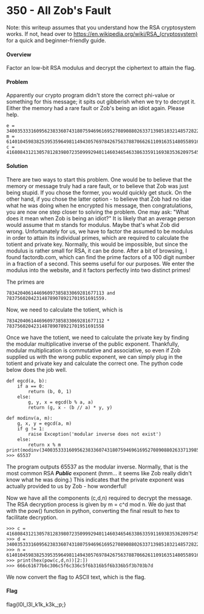# 350 - All Zob's Fault

Note: this writeup assumes that you understand how the RSA cryptosystem works.  If not, head over to https://en.wikipedia.org/wiki/RSA_(cryptosystem) for a quick and beginner-friendly guide.

#### Overview

Factor an low-bit RSA modulus and decrypt the ciphertext to attain the flag.

#### Problem

Apparently our crypto program didn't store the correct phi-value or something for this message; it spits out gibberish when we try to decrypt it. Either the memory had a rare fault or Zob's being an idiot again. Please help.

    e = 340035333160956238336074318075946961695270890880263371398510321485728225; 
    m = 614010459838253953596498114943057697842675637887066261109163514805589167; 
    c = 416808431213057812839807235099929401146034654633863359116938353620975451;

#### Solution

There are two ways to start this problem.  One would be to believe that the memory or message truly had a rare fault, or to believe that Zob was just being stupid.  If you chose the former, you would quickly get stuck.  On the other hand, if you chose the latter option - to believe that Zob had no idae what he was doing when he encrypted his message, then congratulations, you are now one step closer to solving the problem.  One may ask: "What does it mean when Zob is being an idiot?"  It is likely that an average person would assume that m stands for modulus.  Maybe that's what Zob did wrong.  Unfortunately for us, we have to factor the assumed to be modulus in order to attain its individual primes, which are required to calculate the totient and private key.  Normally, this would be impossible, but since the modulus is rather small for RSA, it can be done.  After a bit of browsing, I found factordb.com, which can find the prime factors of a 100 digit number in a fraction of a second.    This seems useful for our purposes.  We enter the modulus into the website, and it factors perfectly into two distinct primes!

The primes are 

    783420406144696097385833069281677113 and 783756020423148789078921701951691559.
    
Now, we need to calculate the totient, which is 
    
    783420406144696097385833069281677112 * 783756020423148789078921701951691558 
    
Once we have the totient, we need to calculate the private key by finding the modular multiplicative inverse of the public exponent.  Thankfully, modular multiplication is commutative and associative, so even if Zob supplied us with the wrong public exponent, we can simply plug in the totient and private key and calculate the correct one.  The python code below does the job well.

    def egcd(a, b):
        if a == 0:
            return (b, 0, 1)
        else:
            g, y, x = egcd(b % a, a)
            return (g, x - (b // a) * y, y)
    
    def modinv(a, m):
        g, x, y = egcd(a, m)
        if g != 1:
            raise Exception('modular inverse does not exist')
        else:
            return x % m
    print(modinv(340035333160956238336074318075946961695270890880263371398510321485728225,614010459838253953596498114943057696275499211319221374644408743572220496))
    >>> 65537

The program outputs 65537 as the modular inverse.  Normally, that is the most common RSA <i><b>Public</b></i> exponent (hmm... it seems like Zob really didn't know what he was doing.)  This indicates that the private exponent was actually provided to us by Zob - how wonderful!

Now we have all the components (c,d,n) required to decrypt the message.  The RSA decryption process is given by m = c^d mod n.  We do just that with the pow() function in python, converting the final result to hex to facilitate decryption.

    >>> c = 416808431213057812839807235099929401146034654633863359116938353620975451
    >>> d = 340035333160956238336074318075946961695270890880263371398510321485728225
    >>> n = 614010459838253953596498114943057697842675637887066261109163514805589167
    >>> print(hex(pow(c,d,n))[2:])
    >>> 666c61677b6c306c5f6c336c5f6b316b5f6b336b5f3b703b7d
    
We now convert the flag to ASCII text, which is the flag.

#### Flag

flag{l0l_l3l_k1k_k3k_;p;}
